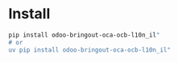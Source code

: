 # Install

```bash
pip install odoo-bringout-oca-ocb-l10n_il"
# or
uv pip install odoo-bringout-oca-ocb-l10n_il"
```
